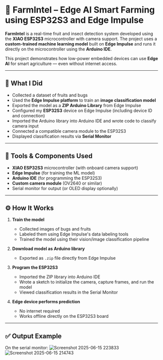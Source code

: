 # 🌾 FarmIntel – Edge AI Smart Farming using ESP32S3 and Edge Impulse

**FarmIntel** is a real-time fruit and insect detection system developed using the **XIAO ESP32S3** microcontroller with camera support. The project uses a **custom-trained machine learning model** built on **Edge Impulse** and runs it directly on the microcontroller using the **Arduino IDE**.

This project demonstrates how low-power embedded devices can use **Edge AI** for smart agriculture — even without internet access.

---

## 🧠 What I Did

- Collected a dataset of fruits and bugs
- Used the **Edge Impulse platform** to train an **image classification model**
- Exported the model as a **ZIP Arduino Library** from Edge Impulse
- Configured my **ESP32S3** device on Edge Impulse (including device ID and connection)
- Imported the Arduino library into Arduino IDE and wrote code to classify camera input
- Connected a compatible camera module to the ESP32S3
- Displayed classification results via **Serial Monitor**

---

## 🔧 Tools & Components Used

- **XIAO ESP32S3** microcontroller (with onboard camera support)
- **Edge Impulse** (for training the ML model)
- **Arduino IDE** (for programming the ESP32S3)
- **Custom camera module** (OV2640 or similar)
- Serial monitor for output (or OLED display optionally)

---

## ⚙️ How It Works

1. **Train the model**
   - Collected images of bugs and fruits
   - Labeled them using Edge Impulse's data labeling tools
   - Trained the model using their vision/image classification pipeline

2. **Download model as Arduino library**
   - Exported as `.zip` file directly from Edge Impulse

3. **Program the ESP32S3**
   - Imported the ZIP library into Arduino IDE
   - Wrote a sketch to initialize the camera, capture frames, and run the model
   - Viewed classification results in the Serial Monitor

4. **Edge device performs prediction**
   - No internet required
   - Works offline directly on the ESP32S3 board

---

## ✅ Output Example

On the serial monitor:
![Screenshot 2025-06-15 223833](https://github.com/user-attachments/assets/f77c2497-dd6d-479d-9a76-161f308fc99f)
![Screenshot 2025-06-15 214743](https://github.com/user-attachments/assets/b6bbaeb3-d826-48ff-97c0-2379795ad0b0)

